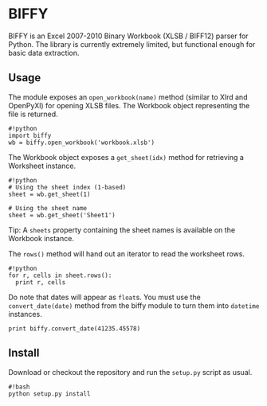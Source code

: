 BIFFY
=====

BIFFY is an Excel 2007-2010 Binary Workbook (XLSB / BIFF12) parser for Python.
The library is currently extremely limited, but functional enough for basic data extraction.

Usage
-----

The module exposes an `open_workbook(name)` method (similar to Xlrd and OpenPyXl) for opening XLSB files.
The Workbook object representing the file is returned.

```
#!python
import biffy
wb = biffy.open_workbook('workbook.xlsb')
```

The Workbook object exposes a `get_sheet(idx)` method for retrieving a Worksheet instance.

```
#!python
# Using the sheet index (1-based)
sheet = wb.get_sheet(1)

# Using the sheet name
sheet = wb.get_sheet('Sheet1')
```

Tip: A `sheets` property containing the sheet names is available on the Workbook instance.

The `rows()` method will hand out an iterator to read the worksheet rows.

```
#!python
for r, cells in sheet.rows():
  print r, cells
```

Do note that dates will appear as `float`s.
You must use the `convert_date(date)` method from the biffy module to turn them into `datetime` instances.

    print biffy.convert_date(41235.45578)

Install
-------

Download or checkout the repository and run the `setup.py` script as usual.

```
#!bash
python setup.py install
```
